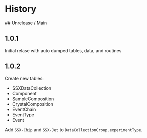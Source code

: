 # History

## Unrelease / Main

## 1.0.1

Initial relase with auto dumped tables, data, and routines

## 1.0.2

Create new tables:

-   SSXDataCollection
-   Component
-   SampleComposition
-   CrystalComposition
-   EventChain
-   EventType
-   Event

Add `SSX-Chip` and `SSX-Jet` to `DataCollectionGroup.experimentType`.
